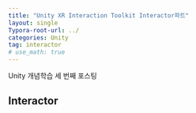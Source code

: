 ```yaml
---
title: "Unity XR Interaction Toolkit Interactor파트"
layout: single
Typora-root-url: ../
categories: Unity
tag: interactor
# use_math: true
---
```

Unity 개념학습 세 번째 포스팅

## Interactor